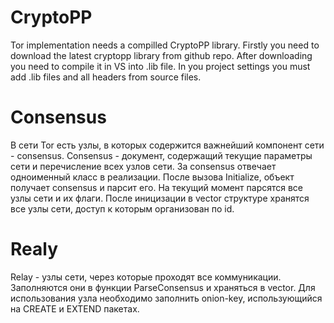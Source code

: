 # CryptoPP
Tor implementation needs a compilled CryptoPP library.
Firstly you need to download the latest cryptopp library from github repo.
After downloading you need to compile it in VS into .lib file.
In you project settings you must add .lib files and all headers from source files.

# Consensus
В сети Tor есть узлы, в которых содержится важнейший компонент сети - consensus. Consensus - документ, содержащий текущие параметры сети и перечисление всех узлов сети.
За consensus отвечает одноименный класс в реализации. После вызова Initialize, объект получает consensus и парсит его. На текущий момент парсятся все узлы сети и их флаги.
После иницизации в vector структуре хранятся все узлы сети, доступ к которым организован по id.

# Realy
Relay - узлы сети, через которые проходят все коммуникации. Заполняются они в функции ParseConsensus и храняться в vector. Для использования узла необходимо заполнить onion-key, использующийся на CREATE и EXTEND пакетах.